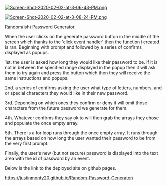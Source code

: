 [![Screen-Shot-2020-02-02-at-3-06-43-PM.png](https://i.postimg.cc/vTmrPQS9/Screen-Shot-2020-02-02-at-3-06-43-PM.png)](https://postimg.cc/XGTBq0W7)

[![Screen-Shot-2020-02-02-at-3-08-24-PM.png](https://i.postimg.cc/RhcWQ2vf/Screen-Shot-2020-02-02-at-3-08-24-PM.png)](https://postimg.cc/bSwYqCDN)

Random(ish) Password Generator.

When the user clicks on the generate password button in the middle of the screen which thanks to the 'click event handler' then the function i created is ran. 
Beginning with prompt and followed by a series of confirms displayed as popups. 

1st. the user is asked how long they would like their password to be. If it is not in between the specified range displayed in the popup then it will ask them to try again and press the button which then they will receive the same instructions and popups. 

2nd. a series of confirms asking the user what type of letters, numbers, and or special characters they would like in their new password.  

3rd. Depending on which ones they confirm or deny it will omit those characters from the future password we generate for them.  

4th. Whatever confirms they say ok to will then grab the arrays they chose and populate the once empty array. 

5th. There is a for loop runs through the once empty array. It runs through the arrays based on how long the user wanted their password to be from the very first prompt.  

Finally, the user's new (but not secure) password is displayed into the text area with the id of password by an event.  

Below is the link to the deployed site on github pages. 

https://justinmonty20.github.io/Random-Password-Generator/








